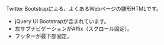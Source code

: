 Twitter Bootstrapによる、よくあるWebページの雛形HTMLです。

* jQuery UI Bootstrapが含まれています。
* 左サブナビゲーションがAffix（スクロール固定）。
* フッターが最下部固定。
